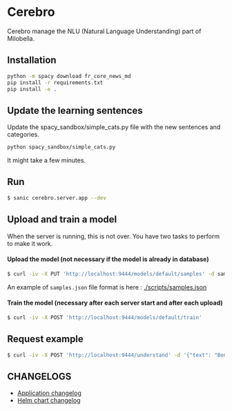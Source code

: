 # Cerebro

Cerebro manage the NLU (Natural Language Understanding) part of Milobella.

## Installation
```bash
python -m spacy download fr_core_news_md
pip install -r requirements.txt
pip install -e .
```

## Update the learning sentences
Update the spacy_sandbox/simple_cats.py file with the new sentences and categories.

```bash
python spacy_sandbox/simple_cats.py
```

It might take a few minutes.

## Run
```bash
$ sanic cerebro.server.app --dev
```

## Upload and train a model
When the server is running, this is not over. You have two tasks to perform to make it work.

#### Upload the model (not necessary if the model is already in database)
```bash
$ curl -iv -X PUT 'http://localhost:9444/models/default/samples' -d samples.json
```
An example of ``samples.json`` file format is here : [./scripts/samples.json](./scripts/samples.json)

#### Train the model (necessary after each server start and after each upload)
```bash
$ curl -iv -X POST 'http://localhost:9444/models/default/train'
```

## Request example
```bash
$ curl -iv -X POST 'http://localhost:9444/understand' -d '{"text": "Bonjour"}'
```

## CHANGELOGS
- [Application changelog](./CHANGELOG.md)
- [Helm chart changelog](./helm/cerebro/CHANGELOG.md)
